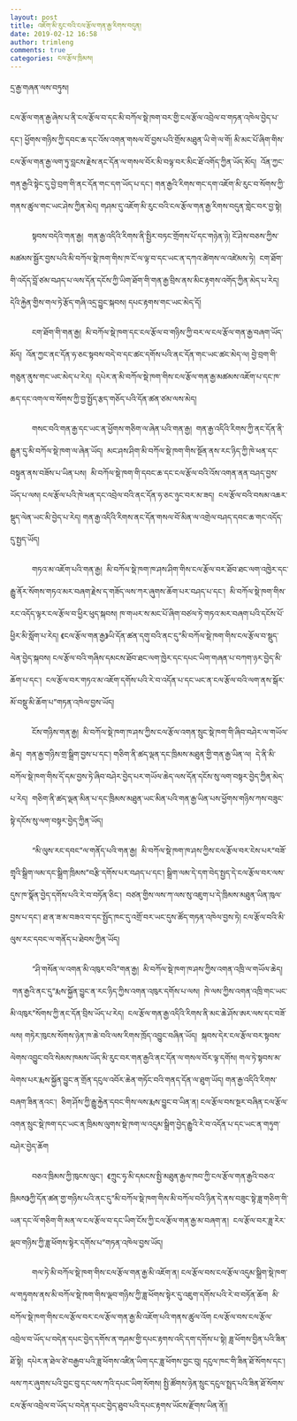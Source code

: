 ```yaml
---
layout: post
title: འཇོག་མི་རུང་བའི་ངལ་རྩོལ་གན་རྒྱ་རིགས་བདུན།
date: 2019-02-12 16:58
author: trimleng
comments: true
categories: ངལ་རྩོལ་ཁྲིམས།
---
```

<!-- wp:paragraph -->
<p>དྲ་རྒྱ་གཞན་ལས་བཏུས།</p>
<!-- /wp:paragraph -->

<!-- wp:paragraph -->
<p>ངལ་རྩོལ་གན་རྒྱ་ཞེས་པ་ནི་ངལ་རྩོལ་བ་དང་མི་བཀོལ་སྡེ་ཁག་བར་གྱི་ངལ་རྩོལ་འབྲེལ་བ་གཏན་འཁེལ་བྱེད་པ་དང་། ཕྱོགས་གཉིས་ཀྱི་དབང་ཆ་དང་འོས་འགན་གསལ་བོ་བྱས་པའི་གྲོས་མཐུན་ཡི་གེ་ལ་གོ། མི་མང་པོ་ཞིག་གིས་ངལ་རྩོལ་གན་རྒྱ་ལག་ཏུ་བླངས་རྗེས་ནང་དོན་ལ་གསལ་བོར་མི་བལྟ་བར་མིང་ཐོ་འགོད་ཀྱིན་ཡོད་མོད།  འོན་ཀྱང་གན་རྒྱའི་སྟེང་དུ་བྱེ་བྲག་གི་ནང་དོན་གང་དག་ཡོད་པ་དང་།  གན་རྒྱའི་རིགས་གང་དག་འཇོག་མི་རུང་བ་སོགས་ཀྱི་གནས་ཚུལ་གང་ཡང་ཤེས་ཀྱིན་མེད།  གཤམ་དུ་འཇོག་མི་རུང་བའི་ངལ་རྩོལ་གན་རྒྱ་རིགས་བདུན་གླེང་བར་བྱ་སྟེ།</p>
<!-- /wp:paragraph -->

<!-- wp:more -->
<!--more-->
<!-- /wp:more -->

<!-- wp:paragraph -->
<p> &nbsp;&nbsp;&nbsp;&nbsp;&nbsp;&nbsp;&nbsp;&nbsp;&nbsp;&nbsp;སྟབས་བདེའི་གན་རྒྱ། &nbsp;གན་རྒྱ་འདིའི་རིགས་ནི་སྤྱིར་བཏང་གྲོགས་པོ་དང་གཉེན་ཉེ། ངོ་ཤེས་བཅས་ཀྱིས་མཚམས་སྦྱོར་བྱས་པའི་མི་བཀོལ་སྡེ་ཁག་གིས་ཁ་ངོ་ལ་ལྟ་བ་དང་ཡང་ན་དཀའ་ཚེགས་ལ་འཛེམས་ཏེ། &nbsp;ངག་ཐོག་གི་འདོད་བློ་ཙམ་བཤད་པ་ལས་དོན་དངོས་ཀྱི་ཡིག་ཐོག་གི་གན་རྒྱ་བྲིས་ནས་མིང་རྟགས་འགོད་ཀྱིན་མེད་པ་རེད།  དེའི་རྐྱེན་གྱིས་གལ་ཏེ་རྩོད་གཞི་འདྲ་བྱུང་སྐབས།  དཔང་རྟགས་གང་ཡང་མེད་དོ།</p>
<!-- /wp:paragraph -->

<!-- wp:paragraph -->
<p> &nbsp;&nbsp;&nbsp;&nbsp;&nbsp;&nbsp;&nbsp;&nbsp;&nbsp;&nbsp;ངག་ཐོག་གི་གན་རྒྱ། &nbsp;མི་བཀོལ་སྡེ་ཁག་དང་ངལ་རྩོལ་བ་གཉིས་ཀྱི་བར་ལ་ངལ་རྩོལ་གན་རྒྱ་བཞག་ཡོད་མོད། &nbsp;འོན་ཀྱང་ནང་དོན་ཧ་ཅང་སྟབས་བདེ་བ་དང་ཚང་དགོས་པའི་ནང་དོན་གང་ཡང་ཚང་མེད་ལ།  བྱེ་བྲག་གི་གཅུན་ནུས་གང་ཡང་མེད་པ་རེད། &nbsp;དཔེར་ན་མི་བཀོལ་སྡེ་ཁག་གིས་ངལ་རྩོལ་གན་རྒྱ་མཚམས་འཇོག་པ་དང་ཁ་ཆད་དང་འགལ་བ་སོགས་ཀྱི་བྱ་སྤྱོད་རྩད་གཅོད་པའི་དོན་ཚན་ཙམ་ལས་མེད།</p>
<!-- /wp:paragraph -->

<!-- wp:paragraph -->
<p> &nbsp;&nbsp;&nbsp;&nbsp;&nbsp;&nbsp;&nbsp;&nbsp;&nbsp;&nbsp;གསང་བའི་གན་རྒྱ་དང་ཡང་ན་ཕྱོགས་གཅིག་ལ་ཞེན་པའི་གན་རྒྱ། &nbsp;གན་རྒྱ་འདིའི་རིགས་ཀྱི་ནང་དོན་ནི་རྒྱུན་དུ་མི་བཀོལ་སྡེ་ཁག་ལ་ཞེན་ཡོད། &nbsp;མང་ཤས་ཤིག་མི་བཀོལ་སྡེ་ཁག་གིས་སྔོན་ནས་རང་ཉིད་ཀྱི་ཁེ་ཕན་དང་བསྟུན་ནས་བཟོས་པ་ཡིན་པས། &nbsp;མི་བཀོལ་སྡེ་ཁག་གི་དབང་ཆ་དང་ངལ་རྩོལ་བའི་འོས་འགན་ནན་བཤད་བྱས་ཡོད་པ་ལས། ངལ་རྩོལ་པའི་ཁེ་ཕན་དང་འབྲེལ་བའི་ནང་དོན་ཧ་ཅང་ཉུང་བར་མ་ཟད། &nbsp;ངལ་རྩོལ་བའི་བསམ་འཆར་སྡུད་ལེན་ཡང་མི་བྱེད་པ་རེད། གན་རྒྱ་འདིའི་རིགས་ནང་དོན་གསལ་བོ་མིན་ལ་འགྲེལ་བཤད་དབང་ཆ་གང་འདོད་དུ་སྤྱད་ཡོད།</p>
<!-- /wp:paragraph -->

<!-- wp:paragraph -->
<p> &nbsp;&nbsp;&nbsp;&nbsp;&nbsp;&nbsp;&nbsp;&nbsp;&nbsp;&nbsp;གཏའ་མ་འཇོག་པའི་གན་རྒྱ། &nbsp;མི་བཀོལ་སྡེ་ཁག་ཁ་ཤས་ཤིག་གིས་ངལ་རྩོལ་བར་ཐོབ་ཐང་ལག་འཁྱེར་དང་རྒྱུ་ནོར་སོགས་གཏའ་མར་བཞག་རྗེས་ད་གཟོད་ལས་ཀར་ཞུགས་ཆོག་པར་བཤད་པ་དང་། &nbsp;མི་བཀོལ་སྡེ་ཁག་གིས་རང་འདོད་ལྟར་ངལ་རྩོལ་བ་ཕྱིར་ཕུད་སྐབས།  ཁ་གཡར་ས་མང་པོ་ཞིག་བཙལ་ཏེ་གཏའ་མར་བཞག་པའི་དངོས་པོ་ཕྱིར་མི་སློག་པ་རེད། 《ངལ་རྩོལ་གན་རྒྱ》ཡི་དོན་ཚན་དགུ་བའི་ནང་དུ“མི་བཀོལ་སྡེ་ཁག་གིས་ངལ་རྩོལ་བ་སྡུད་ལེན་བྱེད་སྐབས། ངལ་རྩོལ་བའི་གཞིས་དམངས་ཐོབ་ཐང་ལག་ཁྱེར་དང་དཔང་ཡིག་གཞན་པ་བཀག་ཉར་བྱེད་མི་ཆོག་པ་དང་། &nbsp;ངལ་རྩོལ་བར་གཏའ་མ་འཇོག་དགོས་པའི་རེ་བ་འདོན་པ་དང་ཡང་ན་ངལ་རྩོལ་བའི་ལག་ནས་སྒོར་མོ་བསྡུ་མི་ཆོག་པ”གཏན་འཁེལ་བྱས་ཡོད།</p>
<!-- /wp:paragraph -->

<!-- wp:paragraph -->
<p> &nbsp;&nbsp;&nbsp;&nbsp;&nbsp;&nbsp;&nbsp;&nbsp;&nbsp;&nbsp;ངོས་གཉིས་གན་རྒྱ། &nbsp;མི་བཀོལ་སྡེ་ཁག་ཁ་ཤས་ཀྱིས་ངལ་རྩོལ་འགན་སྲུང་སྡེ་ཁག་གི་ཞིབ་བཤེར་ལ་གཡོལ་ཆེད། &nbsp;གན་རྒྱ་གཉིས་གྲ་སྒྲིག་བྱས་པ་དང་། གཅིག་ནི་ཚད་ལྡན་དང་ཁྲིམས་མཐུན་གྱི་གན་རྒྱ་ཡིན་ལ། &nbsp;དེ་ནི་མི་བཀོལ་སྡེ་ཁག་གིས་དོ་དམ་བྱས་ཏེ་ཞིབ་བཤེར་བྱེད་པར་གཡོལ་ཆེད་ལས་དོན་དངོས་སུ་ལག་བསྟར་བྱེད་ཀྱིན་མེད་པ་རེད། &nbsp;གཅིག་ནི་ཚད་ལྡན་མིན་པ་དང་ཁྲིམས་མཐུན་ཡང་མིན་པའི་གན་རྒྱ་ཡིན་པས་ཕྱོགས་གཉིས་ཀས་བཟུང་སྟེ་དངོས་སུ་ལག་བསྟར་བྱེད་ཀྱིན་ཡོད།</p>
<!-- /wp:paragraph -->

<!-- wp:paragraph -->
<p> &nbsp;&nbsp;&nbsp;&nbsp;&nbsp;&nbsp;&nbsp;&nbsp;&nbsp;&nbsp;“མི་ལུས་རང་དབང”ལ་གནོད་པའི་གན་རྒྱ། &nbsp;མི་བཀོལ་སྡེ་ཁག་ཁ་ཤས་ཀྱིས་ངལ་རྩོལ་བར་ངེས་པར“བཟོ་གྲྭའི་སྒྲིག་ལམ་དང་སྒྲིག་ཁྲིམས”བརྩི་དགོས་པར་བཤད་པ་དང་། སྒྲིག་ལམ་དེ་དག་བེད་སྤྱད་དེ་ངལ་རྩོལ་བར་ལས་དུས་ཁ་སྣོན་བྱེད་དགོས་པའི་རེ་བ་བཏོན་ཅིང་། &nbsp;བཙན་གྱིས་ལས་ཀ་ལས་སུ་འཇུག་པ་དེ་ཁྲིམས་མཐུན་ཡིན་ཁུལ་བྱས་པ་དང་།  ཐ་ན་ཟ་མ་བཟའ་བ་དང་སྤྱོད་ཁང་དུ་འགྲོ་བར་ཡང་དུས་ཚོད་གཏན་འཁེལ་བྱས་ཏེ།  ངལ་རྩོལ་བའི་མི་ལུས་རང་དབང་ལ་གནོད་པ་ཐེབས་ཀྱིན་ཡོད།</p>
<!-- /wp:paragraph -->

<!-- wp:paragraph -->
<p> &nbsp;&nbsp;&nbsp;&nbsp;&nbsp;&nbsp;&nbsp;&nbsp;&nbsp;&nbsp;“ཤི་གསོན་ལ་འགན་མི་འཁུར་བའི”གན་རྒྱ། &nbsp;མི་བཀོལ་སྡེ་ཁག་ཁ་ཤས་ཀྱིས་འགན་འཁྲི་ལ་གཡོལ་ཆེད། &nbsp;གན་རྒྱའི་ནང་དུ“རྨས་སྐྱོན་བྱུང་ན་རང་ཉིད་ཀྱིས་འགན་འཁུར་དགོས་པ་ལས། &nbsp;ཁེ་ལས་ཀྱིས་འགན་འཁྲི་གང་ཡང་མི་འཁུར”སོགས་ཀྱི་ནང་དོན་བྲིས་ཡོད་པ་རེད། &nbsp;ངལ་རྩོལ་གན་རྒྱ་འདིའི་རིགས་ནི་མང་ཆེ་ཤོས་ཨར་ལས་དང་བཟོ་ལས།  གཏེར་ཁུངས་སོགས་ཉེན་ཁ་ཆེ་བའི་ལས་རིགས་ཁྲོད་འབྱུང་བཞིན་ཡོད། &nbsp;སྐབས་དེར་ངལ་རྩོལ་བར་སྟབས་ལེགས་འབྱུང་བའི་སེམས་ཁམས་ཡོད་མི་རུང་བར་གན་རྒྱའི་ནང་དོན་ལ་གསལ་བོར་ལྟ་དགོས།  གལ་ཏེ་སྟབས་མ་ལེགས་པར་རྨས་སྐྱོན་བྱུང་ན་གྲོན་དངུལ་འབོར་ཆེན་གཏོང་བའི་གནད་དོན་ལ་ཐུག་ཡོད། གན་རྒྱ་འདིའི་རིགས་བཞག་ཟིན་ནའང་། &nbsp;ཅིག་ཤོས་ཀྱི་རྒྱུ་རྐྱེན་དབང་གིས་ལས་རྨས་བྱུང་བ་ཡིན་ན།  ངལ་རྩོལ་བས་སྔར་བཞིན་ངལ་རྩོལ་འགན་སྲུང་སྡེ་ཁག་དང་ཡང་ན་ཁྲིམས་ལུགས་སྡེ་ཁག་ལ་འདུམ་སྒྲིག་བྱེད་རྒྱུའི་རེ་བ་འདོན་པ་དང་ཡང་ན་གཏུག་བཤེར་བྱེད་ཆོག</p>
<!-- /wp:paragraph -->

<!-- wp:paragraph -->
<p> &nbsp;&nbsp;&nbsp;&nbsp;&nbsp;&nbsp;&nbsp;&nbsp;&nbsp;&nbsp;བཅའ་ཁྲིམས་ཀྱི་ཁུངས་ལུང་། &nbsp;《ཀྲུང་ཧྭ་མི་དམངས་སྤྱི་མཐུན་རྒྱལ་ཁབ་ཀྱི་ངལ་རྩོལ་གན་རྒྱའི་བཅའ་ཁྲིམས》ཀྱི་དོན་ཚན་གྱ་གཉིས་པའི་ནང་དུ“མི་བཀོལ་སྡེ་ཁག་གིས་མི་བཀོལ་བའི་ཉིན་དེ་ནས་བཟུང་སྟེ་ཟླ་གཅིག་གི་ཡན་དང་ལོ་གཅིག་གི་མན་ལ་ངལ་རྩོལ་བ་དང་ཡིག་ངོས་ཀྱི་ངལ་རྩོལ་གན་རྒྱ་མ་བཞག་ན། &nbsp;ངལ་རྩོལ་བར་ཟླ་རེར་ལྡབ་གཉིས་ཀྱི་ཟླ་ཕོགས་སྟེར་དགོས་པ”གཏན་འཁེལ་བྱས་ཡོད།</p>
<!-- /wp:paragraph -->

<!-- wp:paragraph -->
<p> &nbsp;&nbsp;&nbsp;&nbsp;&nbsp;&nbsp;&nbsp;&nbsp;&nbsp;&nbsp;གལ་ཏེ་མི་བཀོལ་སྡེ་ཁག་གིས་ངལ་རྩོལ་གན་རྒྱ་མི་འཇོག་ན། ངལ་རྩོལ་བས་ངལ་རྩོལ་འདུམ་སྒྲིག་སྡེ་ཁག་ལ་གཏུགས་ནས་མི་བཀོལ་སྡེ་ཁག་གིས་ལྡབ་གཉིས་ཀྱི་ཟླ་ཕོགས་སྟེར་དུ་འཇུག་དགོས་པའི་རེ་བ་བཏོན་ཆོག &nbsp;མི་བཀོལ་སྡེ་ཁག་གིས་ངལ་རྩོལ་བར་ངལ་རྩོལ་གན་རྒྱ་མི་འཇོག་པའི་གནས་ཚུལ་འོག  ངལ་རྩོལ་བས་ངལ་རྩོལ་འབྲེལ་བ་ཡོད་པ་བདེན་དཔང་བྱེད་དགོས་ན་གཤམ་གྱི་དཔང་རྟགས་འདི་དག་དགོས་པ་སྟེ།  ཟླ་ཕོགས་བྱིན་པའི་ཟིན་ཐོ་སྟེ། &nbsp;དཔེར་ན་ཐེལ་ཙེ་བརྒྱབ་པའི་ཟླ་ཕོགས་འཛིན་ཡིག་དང་ཟླ་ཕོགས་བྱང་བུ།  དངུལ་ཁང་གི་ཟིན་ཐོ་སོགས་དང་།  ལས་ཀར་ཞུགས་པའི་བྱང་བུ་དང་ལས་ཀའི་དཔང་ཡིག་སོགས།  སྤྱི་ཚོགས་ཉེན་སྲུང་དངུལ་སྤྲད་པའི་ཟིན་ཐོ་སོགས་ངལ་རྩོལ་འབྲེལ་བ་ཡོད་པ་བདེན་དཔང་བྱེད་ཐུབ་པའི་དཔང་རྟགས་ཡོངས་རྫོགས་ཡིན་ནོ།། <br></p>
<!-- /wp:paragraph -->

